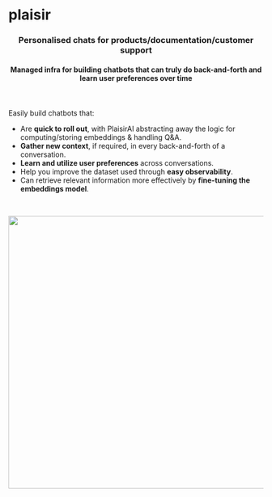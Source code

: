 # plaisir

<h3 align="center">Personalised chats for products/documentation/customer support</h3>
<h4 align="center">Managed infra for building chatbots that can truly do back-and-forth and learn user preferences over time</h4>

<br /><br />
Easily build chatbots that:

- Are **quick to roll out**, with PlaisirAI abstracting away the logic for computing/storing embeddings & handling Q&A.
- **Gather new context**, if required, in every back-and-forth of a conversation.
- **Learn and utilize user preferences** across conversations.
- Help you improve the dataset used through **easy observability**.
- Can retrieve relevant information more effectively by **fine-tuning the embeddings model**.

<br/>
<p align="center"><img src="https://mv-public2.s3.eu-west-1.amazonaws.com/demo.gif" width="662" height="540"></p>